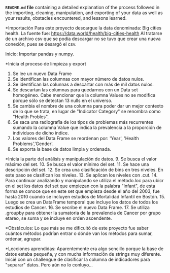 
**``README.md`` file** containing a detailed explanation of the process followed in the importing, cleaning, manipulation, and exporting of your data as well as your results, obstacles encountered, and lessons learned.

*Importación
Para este proyecto descargue la data denominada: Big cities health. La fuente fue: https://data.world/health/big-cities-health
Al tratarse de un archivo csv que se podía descargar no se tuvo que crear una nueva conexión, pues se desargó el csv. 

Inicio:
Importar pandas y numpy. 

*Inicia el proceso de limpieza y export 

1. Se lee un nuevo Data Frame
2. Se identifican las columnas con mayor número de datos nulos. 
3. Se identifican las colunnas a descartar con más de mil datos nulos.
4. Se descartan las columnas para quedarnos con un Data set homogéneo. Cabe mencionar que la columna Values no se modifica porque sólo se detectan 13 nulls en el universo. 
5. Se cambia el nombre de una columna para poder dar un mejor contexto de lo que se trata, en lugar de "Indicator Category" se renombra como "Health Probles".
6. Se saca una radiografía de los tipos de problemas más recurrentes sumando la columna Value que indica la prevalencia a la proporción de individuos de dicho índice.
7. Los valores del Data Frame se reordenan por: 'Year', 'Health Problems','Gender'.
8. Se exporta la base de datos limpia y ordenada. 


*Inicia la parte del análisis y manipulación de datos. 
9. Se busca el valor máximo del set. 
10. Se busca el valor mínimo del set. 
11. Se hace una descripción del set. 
12. Se crea una clasificación de bins en tres niveles. En este paso se clasifican los niveles. 
13. Se aplican los niveles con .cut. 
14. Para continuar analizando y manipulando se utiliza el método.loc  para ubicr en el set los datos del set que empiezan con la palabra "Infant", de esta forma se conoce que en este set que empieza desde el año del 2003, fue hasta 2010 cuando se incluyen estudios de Mortalidad Infantil en Bostón. 
15. Luego se crea un DataFrame temporal que incluye los datos de todos los estudios de Cancer. 
16. Se secribe el nuevo Data Frame. 
17. Se utiliza .groupby para obtener la sumatoria de la prevalencia de Cancer por grupo etareo, se suma y se incluye en orden ascendente.

*Obstáculos: 
Lo que más se me dificultó de este proyecto fue saber cuántos métodos podrían entrar o dónde van los métodos para sumar, ordenar, agrupar. 

*Lecciones aprendidas: 
Aparentemente era algo sencillo porque la base de datos estaba pequeña, y con mucha información de strings muy diferente. Inicié con un challengue de clasificar la columna de indicadores para "separar" datos. Pero aún no lo conluyo...